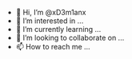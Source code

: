 - 👋 Hi, I’m @xD3m1anx
- 👀 I’m interested in ...
- 🌱 I’m currently learning ...
- 💞️ I’m looking to collaborate on ...
- 📫 How to reach me ...

<!---
xD3m1anx/xD3m1anx is a ✨ special ✨ repository because its `README.md` (this file) appears on your GitHub profile.
You can click the Preview link to take a look at your changes.
--->
